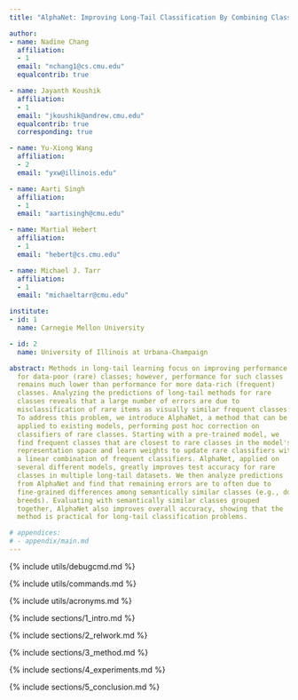 ```yaml
---
title: "AlphaNet: Improving Long-Tail Classification By Combining Classifiers"

author:
- name: Nadine Chang
  affiliation:
  - 1
  email: "nchang1@cs.cmu.edu"
  equalcontrib: true

- name: Jayanth Koushik
  affiliation:
  - 1
  email: "jkoushik@andrew.cmu.edu"
  equalcontrib: true
  corresponding: true

- name: Yu-Xiong Wang
  affiliation:
  - 2
  email: "yxw@illinois.edu"

- name: Aarti Singh
  affiliation:
  - 1
  email: "aartisingh@cmu.edu"

- name: Martial Hebert
  affiliation:
  - 1
  email: "hebert@cs.cmu.edu"

- name: Michael J. Tarr
  affiliation:
  - 1
  email: "michaeltarr@cmu.edu"

institute:
- id: 1
  name: Carnegie Mellon University

- id: 2
  name: University of Illinois at Urbana-Champaign

abstract: Methods in long-tail learning focus on improving performance
  for data-poor (rare) classes; however, performance for such classes
  remains much lower than performance for more data-rich (frequent)
  classes. Analyzing the predictions of long-tail methods for rare
  classes reveals that a large number of errors are due to
  misclassification of rare items as visually similar frequent classes.
  To address this problem, we introduce AlphaNet, a method that can be
  applied to existing models, performing post hoc correction on
  classifiers of rare classes. Starting with a pre-trained model, we
  find frequent classes that are closest to rare classes in the model's
  representation space and learn weights to update rare classifiers with
  a linear combination of frequent classifiers. AlphaNet, applied on
  several different models, greatly improves test accuracy for rare
  classes in multiple long-tail datasets. We then analyze predictions
  from AlphaNet and find that remaining errors are to often due to
  fine-grained differences among semantically similar classes (e.g., dog
  breeds). Evaluating with semantically similar classes grouped
  together, AlphaNet also improves overall accuracy, showing that the
  method is practical for long-tail classification problems.

# appendices:
# - appendix/main.md
---
```


{% include utils/debugcmd.md %}

{% include utils/commands.md %}

{% include utils/acronyms.md %}

{% include sections/1_intro.md %}

{% include sections/2_relwork.md %}

{% include sections/3_method.md %}

{% include sections/4_experiments.md %}

{% include sections/5_conclusion.md %}
